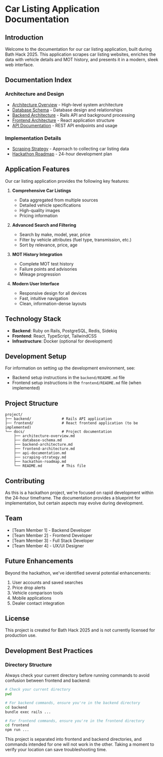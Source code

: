 # Car Listing Application Documentation

## Introduction

Welcome to the documentation for our car listing application, built during Bath Hack 2025. This application scrapes car listing websites, enriches the data with vehicle details and MOT history, and presents it in a modern, sleek web interface.

## Documentation Index

### Architecture and Design

- [Architecture Overview](architecture-overview.md) - High-level system architecture
- [Database Schema](database-schema.md) - Database design and relationships
- [Backend Architecture](backend-architecture.md) - Rails API and background processing
- [Frontend Architecture](frontend-architecture.md) - React application structure
- [API Documentation](api-documentation.md) - REST API endpoints and usage

### Implementation Details

- [Scraping Strategy](scraping-strategy.md) - Approach to collecting car listing data
- [Hackathon Roadmap](hackathon-roadmap.md) - 24-hour development plan

## Application Features

Our car listing application provides the following key features:

1. **Comprehensive Car Listings**
   - Data aggregated from multiple sources
   - Detailed vehicle specifications
   - High-quality images
   - Pricing information

2. **Advanced Search and Filtering**
   - Search by make, model, year, price
   - Filter by vehicle attributes (fuel type, transmission, etc.)
   - Sort by relevance, price, age

3. **MOT History Integration**
   - Complete MOT test history
   - Failure points and advisories
   - Mileage progression

4. **Modern User Interface**
   - Responsive design for all devices
   - Fast, intuitive navigation
   - Clean, information-dense layouts

## Technology Stack

- **Backend**: Ruby on Rails, PostgreSQL, Redis, Sidekiq
- **Frontend**: React, TypeScript, TailwindCSS
- **Infrastructure**: Docker (optional for development)

## Development Setup

For information on setting up the development environment, see:

- Backend setup instructions in the `backend/README.md` file
- Frontend setup instructions in the `frontend/README.md` file (when implemented)

## Project Structure

```
project/
├── backend/              # Rails API application
├── frontend/             # React frontend application (to be implemented)
└── docs/                 # Project documentation
    ├── architecture-overview.md
    ├── database-schema.md
    ├── backend-architecture.md
    ├── frontend-architecture.md
    ├── api-documentation.md
    ├── scraping-strategy.md
    ├── hackathon-roadmap.md
    └── README.md         # This file
```

## Contributing

As this is a hackathon project, we're focused on rapid development within the 24-hour timeframe. The documentation provides a blueprint for implementation, but certain aspects may evolve during development.

## Team

- [Team Member 1] - Backend Developer
- [Team Member 2] - Frontend Developer
- [Team Member 3] - Full Stack Developer
- [Team Member 4] - UX/UI Designer

## Future Enhancements

Beyond the hackathon, we've identified several potential enhancements:

1. User accounts and saved searches
2. Price drop alerts
3. Vehicle comparison tools
4. Mobile applications
5. Dealer contact integration

## License

This project is created for Bath Hack 2025 and is not currently licensed for production use.

## Development Best Practices

### Directory Structure

Always check your current directory before running commands to avoid confusion between frontend and backend:

```bash
# Check your current directory
pwd

# For backend commands, ensure you're in the backend directory
cd backend
bundle exec rails ...

# For frontend commands, ensure you're in the frontend directory
cd frontend
npm run ...
```

This project is separated into frontend and backend directories, and commands intended for one will not work in the other. Taking a moment to verify your location can save troubleshooting time. 
